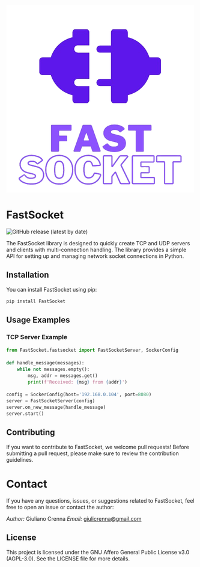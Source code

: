 ![](assets/20240219_232307_logo.png)

# FastSocket

![GitHub release (latest by date)](https://img.shields.io/github/v/release/giulicrenna/FastSocket)

The FastSocket library is designed to quickly create TCP and UDP servers and clients with multi-connection handling. The library provides a simple API for setting up and managing network socket connections in Python.

## Installation

You can install FastSocket using pip:

```bash
pip install FastSocket
```

## Usage Examples

### TCP Server Example

```python
from FastSocket.fastsocket import FastSocketServer, SockerConfig

def handle_message(messages):
    while not messages.empty():
        msg, addr = messages.get()
        print(f'Received: {msg} from {addr}')

config = SockerConfig(host='192.168.0.104', port=8080)
server = FastSocketServer(config)
server.on_new_message(handle_message)
server.start()

```

## Contributing

If you want to contribute to FastSocket, we welcome pull requests! Before submitting a pull request, please make sure to review the contribution guidelines.

# Contact

If you have any questions, issues, or suggestions related to FastSocket, feel free to open an issue or contact the author:

*Author:* Giuliano Crenna
*Email:* giulicrenna@gmail.com

## License

This project is licensed under the GNU Affero General Public License v3.0 (AGPL-3.0). See the LICENSE file for more details.
